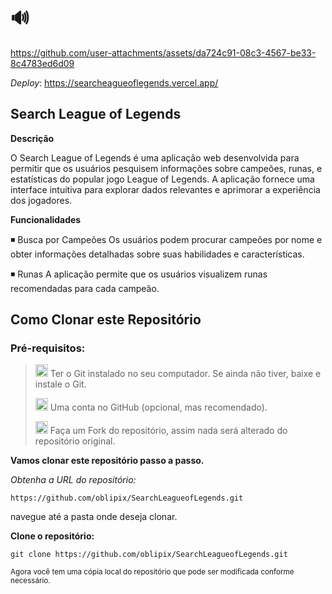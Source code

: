 # 🔊





https://github.com/user-attachments/assets/da724c91-08c3-4567-be33-8c4783ed6d09








   _Deploy_:
 https://searcheagueoflegends.vercel.app/


## Search League of Legends

**Descrição**

O Search League of Legends é uma aplicação web desenvolvida para permitir que os usuários pesquisem informações sobre campeões, runas, e estatísticas do popular 
jogo League of Legends. A aplicação fornece uma interface intuitiva para explorar dados relevantes e aprimorar a experiência dos jogadores.

**Funcionalidades**

◾ Busca por Campeões Os usuários podem procurar campeões por nome e obter informações detalhadas sobre suas habilidades e características.


◾ Runas A aplicação permite que os usuários visualizem runas recomendadas para cada campeão.










## Como Clonar este Repositório

>
### Pré-requisitos:


>  <img src="https://git-scm.com/images/logos/downloads/Git-Icon-1788C.png" alt="Git Logo" width="20"/> Ter o Git instalado no seu computador. Se ainda não tiver, baixe e instale o Git.
>
> 
>
>
><img src="https://github.githubassets.com/images/modules/logos_page/GitHub-Mark.png" alt="GitHub logo" width="20"/> Uma conta no GitHub (opcional, mas recomendado).
> 
>
>  <img src="https://img.icons8.com/ios/50/000000/code-fork.png" alt="Fork Icon" width="20"/>  Faça um Fork do repositório, assim nada será alterado do repositório original.
>
>
> 



**Vamos clonar este repositório passo a passo.** 


_Obtenha a URL do repositório:_

` https://github.com/oblipix/SearchLeagueofLegends.git `




navegue até a pasta onde deseja clonar.


**Clone o repositório:**

`git clone https://github.com/oblipix/SearchLeagueofLegends.git`


<sub> Agora você tem uma cópia local do repositório que pode ser modificada conforme necessário. </sub>






